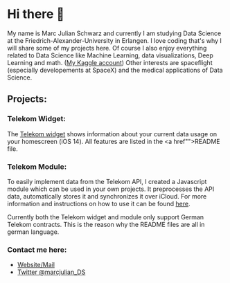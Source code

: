 # Hi there 👋
My name is Marc Julian Schwarz and currently I am studying Data Science at the Friedrich-Alexander-University in Erlangen. 
I love coding that's why I will share some of my projects here. Of course I also enjoy everything related to Data Science like Machine Learning, data visualizations, Deep Learning and math. (<a href="">My Kaggle account</a>)
Other interests are spaceflight (especially developements at SpaceX) and the medical applications of Data Science.

## Projects:
### Telekom Widget:
The <a href="">Telekom widget</a> shows information about your current data usage on your homescreen (iOS 14).
All features are listed in the <a href"">README file</a>. 

### Telekom Module:
To easily implement data from the Telekom API, I created a Javascript module which can be used in your own projects. 
It preprocesses the API data, automatically stores it and synchronizes it over iCloud. For more information and instructions on how to use it can be found <a href="">here</a>.

Currently both the Telekom widget and module only support German Telekom contracts. This is the reason why the README files are all in german language.

### Contact me here:
- <a href="https://www.marc-julian.de">Website/Mail</a>
- <a href="https://twitter.com/marcjulian_DS">Twitter @marcjulian_DS</a>
